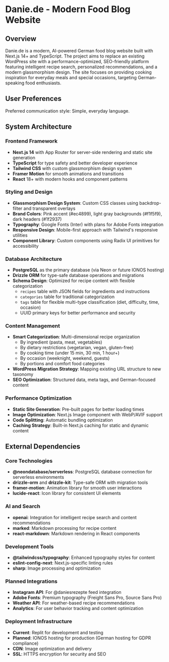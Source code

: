# Danie.de - Modern Food Blog Website

## Overview

Danie.de is a modern, AI-powered German food blog website built with Next.js 14+ and TypeScript. The project aims to replace an existing WordPress site with a performance-optimized, SEO-friendly platform featuring intelligent recipe search, personalized recommendations, and a modern glassmorphism design. The site focuses on providing cooking inspiration for everyday meals and special occasions, targeting German-speaking food enthusiasts.

## User Preferences

Preferred communication style: Simple, everyday language.

## System Architecture

### Frontend Framework
- **Next.js 14** with App Router for server-side rendering and static site generation
- **TypeScript** for type safety and better developer experience
- **Tailwind CSS** with custom glassmorphism design system
- **Framer Motion** for smooth animations and transitions
- **React** 18+ with modern hooks and component patterns

### Styling and Design
- **Glassmorphism Design System**: Custom CSS classes using backdrop-filter and transparent overlays
- **Brand Colors**: Pink accent (#ec4899), light gray backgrounds (#f1f5f9), dark headers (#1f2937)
- **Typography**: Google Fonts (Inter) with plans for Adobe Fonts integration
- **Responsive Design**: Mobile-first approach with Tailwind's responsive utilities
- **Component Library**: Custom components using Radix UI primitives for accessibility

### Database Architecture
- **PostgreSQL** as the primary database (via Neon or future IONOS hosting)
- **Drizzle ORM** for type-safe database operations and migrations
- **Schema Design**: Optimized for recipe content with flexible categorization
  - `recipes` table with JSON fields for ingredients and instructions
  - `categories` table for traditional categorization
  - `tags` table for flexible multi-type classification (diet, difficulty, time, occasion)
  - UUID primary keys for better performance and security

### Content Management
- **Smart Categorization**: Multi-dimensional recipe organization
  - By ingredient (pasta, meat, vegetables)
  - By dietary restrictions (vegetarian, vegan, gluten-free)
  - By cooking time (under 15 min, 30 min, 1 hour+)
  - By occasion (weeknight, weekend, guests)
  - By portions and comfort food categories
- **WordPress Migration Strategy**: Mapping existing URL structure to new taxonomy
- **SEO Optimization**: Structured data, meta tags, and German-focused content

### Performance Optimization
- **Static Site Generation**: Pre-built pages for better loading times
- **Image Optimization**: Next.js Image component with WebP/AVIF support
- **Code Splitting**: Automatic bundling optimization
- **Caching Strategy**: Built-in Next.js caching for static and dynamic content

## External Dependencies

### Core Technologies
- **@neondatabase/serverless**: PostgreSQL database connection for serverless environments
- **drizzle-orm** and **drizzle-kit**: Type-safe ORM with migration tools
- **framer-motion**: Animation library for smooth user interactions
- **lucide-react**: Icon library for consistent UI elements

### AI and Search
- **openai**: Integration for intelligent recipe search and content recommendations
- **marked**: Markdown processing for recipe content
- **react-markdown**: Markdown rendering in React components

### Development Tools
- **@tailwindcss/typography**: Enhanced typography styles for content
- **eslint-config-next**: Next.js-specific linting rules
- **sharp**: Image processing and optimization

### Planned Integrations
- **Instagram API**: For @daniesrezepte feed integration
- **Adobe Fonts**: Premium typography (Freight Sans Pro, Source Sans Pro)
- **Weather API**: For weather-based recipe recommendations
- **Analytics**: For user behavior tracking and content optimization

### Deployment Infrastructure
- **Current**: Replit for development and testing
- **Planned**: IONOS hosting for production (German hosting for GDPR compliance)
- **CDN**: Image optimization and delivery
- **SSL**: HTTPS encryption for security and SEO